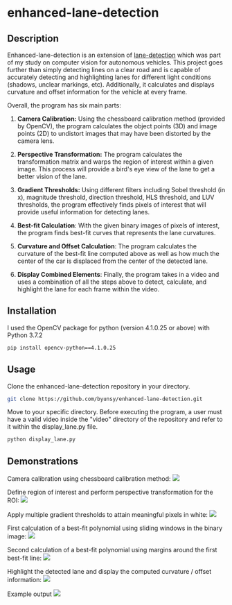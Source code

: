 # enhanced-lane-detection

## Description

Enhanced-lane-detection is an extension of [lane-detection](https://github.com/byunsy/lane-detection) which was part of my study on computer vision for autonomous vehicles. This project goes further than simply detecting lines on a clear road and is capable of accurately detecting and highlighting lanes for different light conditions (shadows, unclear markings, etc). Additionally, it calculates and displays curvature and offset information for the vehicle at every frame.

Overall, the program has six main parts:

1. **Camera Calibration:** Using the chessboard calibration method (provided by OpenCV), the program calculates the object points (3D) and image points (2D) to undistort images that may have been distorted by the camera lens.

2. **Perspective Transformation:** The program calculates the transformation matrix and warps the region of interest within a given image. This process will provide a bird's eye view of the lane to get a better vision of the lane.

3. **Gradient Thresholds:** Using different filters including Sobel threshold (in x), magnitude threshold, direction threshold, HLS threshold, and LUV thresholds, the program effectively finds pixels of interest that will provide useful information for detecting lanes.

4. **Best-fit Calculation**: With the given binary images of pixels of interest, the program finds best-fit curves that represents the lane curvatures.

5. **Curvature and Offset Calculation**: The program calculates the curvature of the best-fit line computed above as well as how much the center of the car is displaced from the center of the detected lane.

6. **Display Combined Elements**: Finally, the program takes in a video and uses a combination of all the steps above to detect, calculate, and highlight the lane for each frame within the video.

## Installation

I used the OpenCV package for python (version 4.1.0.25 or above) with Python 3.7.2

```bash
pip install opencv-python==4.1.0.25
```

## Usage

Clone the enhanced-lane-detection repository in your directory.

```bash
git clone https://github.com/byunsy/enhanced-lane-detection.git
```

Move to your specific directory. Before executing the program, a user must have a valid video inside the "video" directory of the repository and refer to it within the display_lane.py file.

```bash
python display_lane.py
```

## Demonstrations

Camera calibration using chessboard calibration method:
![](images/Figure_1.png)

Define region of interest and perform perspective transformation for the ROI:
![](images/Figure_2.png)

Apply multiple gradient thresholds to attain meaningful pixels in white:
![](images/Figure_3.jpg)

First calculation of a best-fit polynomial using sliding windows in the binary image:
![](images/Figure_4.png)

Second calculation of a best-fit polynomial using margins around the first best-fit line:
![](images/Figure_5.png)

Highlight the detected lane and display the computed curvature / offset information:
![](images/Figure_6.jpg)

Example output
![](images/lane_detection.gif)
